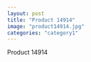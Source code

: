 ```yaml
---
layout: post
title: "Product 14914"
image: "product14914.jpg"
categories: "category1"
---
```

Product 14914
